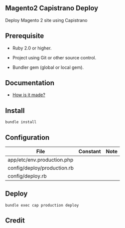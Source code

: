 ## Magento2 Capistrano Deploy
Deploy Magento 2 site using Capistrano

## Prerequisite

- Ruby 2.0 or higher.

- Project using Git or other source control.

- Bundler gem (global or local gem).

## Documentation

- [How is it made?](https://github.com/unetstudio/magento-2-capistrano-deploy/wiki/How-it's-made)

## Install

```
bundle install
```

## Configuration

| File        | Constant           | Note  |
| ------------- |:-------------:| -----:|
| app/etc/env.production.php      |       |   |
| config/deploy/production.rb     |       |   |
| config/deploy.rb                |       |   |

## Deploy

```
bundle exec cap production deploy
```

## Credit
